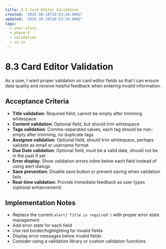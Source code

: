 ```yaml
---
title: 8.3 Card Editor Validation
created: '2025-10-18T10:53:34.000Z'
updated: '2025-10-18T10:53:34.000Z'
tags:
  - user-story
  - phase-8
  - validation
  - ui-ux
---
```


# 8.3 Card Editor Validation

As a user, I want proper validation on card editor fields so that I can ensure data quality and receive helpful feedback when entering invalid information.

## Acceptance Criteria

- **Title validation**: Required field, cannot be empty after trimming whitespace
- **Content validation**: Optional field, but should trim whitespace
- **Tags validation**: Comma-separated values, each tag should be non-empty after trimming, no duplicate tags
- **Assignee validation**: Optional field, should trim whitespace, perhaps validate as email or username format
- **Due Date validation**: Optional field, must be a valid date, should not be in the past if set
- **Error display**: Show validation errors inline below each field instead of using alert dialogs
- **Save prevention**: Disable save button or prevent saving when validation fails
- **Real-time validation**: Provide immediate feedback as user types (optional enhancement)

## Implementation Notes

- Replace the current `alert('Title is required')` with proper error state management
- Add error state for each field
- Use red border/highlighting for invalid fields
- Display error messages below invalid fields
- Consider using a validation library or custom validation functions
